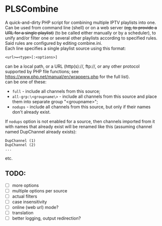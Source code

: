 
# PLSCombine
A quick-and-dirty PHP script for combining multiple IPTV playlists into one.  
Can be used from command line (shell) or on a web server ~~(eg, to provide a URL for a single playlist)~~ (to be called either manually or by a scheduler), to unify and/or filter one or several other playlists according to specified rules.  
Said rules are configured by editing combine.ini.  
Each line specifies a single playlist source using this format:  
```  
<url>=<type>[:<options>]  
```  
<url> can be a local path, or a URL (http(s)://, ftp://, or any other protocol supported by PHP file functions; see https://www.php.net/manual/en/wrappers.php for the full list).  
<type> can be one of these:  
  * ```full``` - include all channels from this source;  
  * ```all-grp:\<groupname\>``` - include all channels from this source and place them into separate group "\<groupname\>";  
  * ```nodups``` - include all channels from this source, but only if their names don't already exist.  
  
If ```nodups``` option is not enabled for a source, then channels imported from it with names that already exist will be renamed like this (assuming channel named DupChannel already exists):  
```  
DupChannel (1)  
DupChannel (2)  
...
```  
etc.  
  
## TODO:  
- [ ] more options
- [ ] multiple options per source
- [ ] actual filters
- [ ] case insensitivity
- [ ] online (web url) mode?
- [ ] translation
- [ ] better logging, output redirection?
